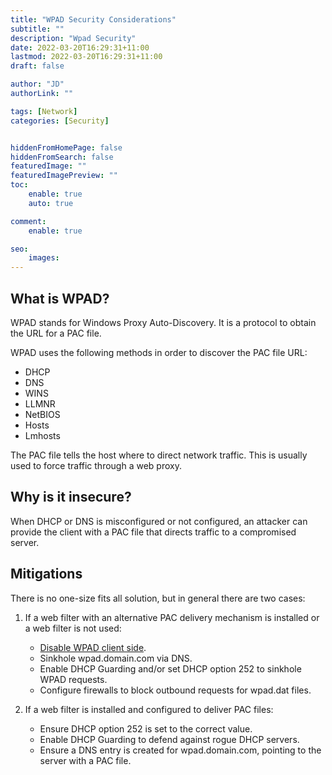 ```yaml
---
title: "WPAD Security Considerations"
subtitle: ""
description: "Wpad Security"
date: 2022-03-20T16:29:31+11:00
lastmod: 2022-03-20T16:29:31+11:00
draft: false

author: "JD"
authorLink: ""

tags: [Network]
categories: [Security]


hiddenFromHomePage: false
hiddenFromSearch: false
featuredImage: ""
featuredImagePreview: ""
toc:
    enable: true
    auto: true

comment:
    enable: true

seo:
    images:
---
```


## What is WPAD?

WPAD stands for Windows Proxy Auto-Discovery. It is a protocol to obtain the URL for a PAC file.

WPAD uses the following methods in order to discover the PAC file URL:
- DHCP
- DNS
- WINS
- LLMNR
- NetBIOS
- Hosts
- Lmhosts

The PAC file tells the host where to direct network traffic. This is usually used to force traffic through a web proxy.

## Why is it insecure?

When DHCP or DNS is misconfigured or not configured, an attacker can provide the client with a PAC file that directs traffic to a compromised server.

## Mitigations

There is no one-size fits all solution, but in general there are two cases:

1. If a web filter with an alternative PAC delivery mechanism is installed or a web filter is not used:
    - [Disable WPAD client side](https://kc.mcafee.com/corporate/index?page=content&id=KB90075&locale=en_US).
    - Sinkhole wpad.domain.com via DNS.
    - Enable DHCP Guarding and/or set DHCP option 252 to sinkhole WPAD requests.
    - Configure firewalls to block outbound requests for wpad.dat files.

2. If a web filter is installed and configured to deliver PAC files:
    - Ensure DHCP option 252 is set to the correct value.
    - Enable DHCP Guarding to defend against rogue DHCP servers.
    - Ensure a DNS entry is created for wpad.domain.com, pointing to the server with a PAC file.